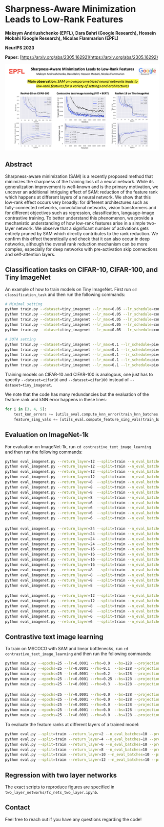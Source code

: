 # Sharpness-Aware Minimization Leads to Low-Rank Features

**Maksym Andriushchenko (EPFL), Dara Bahri (Google Research), Hossein Mobahi (Google Research), Nicolas Flammarion (EPFL)**

**NeurIPS 2023**

**Paper:** [https://arxiv.org/abs/2305.16292](https://arxiv.org/abs/2305.16292)

<p align="center"><img src="sam_low_rank_summary.png" width="900" /></p>


## Abstract
Sharpness-aware minimization (SAM) is a recently proposed method that minimizes the sharpness of the training loss of a neural network. While its generalization improvement is well-known and is the primary motivation, we uncover an additional intriguing effect of SAM: reduction of the feature rank which happens at different layers of a neural network. We show that this low-rank effect occurs very broadly: for different architectures such as fully-connected networks, convolutional networks, vision transformers and for different objectives such as regression, classification, language-image contrastive training. To better understand this phenomenon, we provide a mechanistic understanding of how low-rank features arise in a simple two-layer network. We observe that a significant number of activations gets entirely pruned by SAM which directly contributes to the rank reduction. We confirm this effect theoretically and check that it can also occur in deep networks, although the overall rank reduction mechanism can be more complex, especially for deep networks with pre-activation skip connections and self-attention layers.




## Classification tasks on CIFAR-10, CIFAR-100, and Tiny ImageNet
An example of how to train models on Tiny ImageNet. First run `cd classification_task` and then run the following commands:

```bash
# Minimal setting
python train.py --dataset=tiny_imagenet --lr_max=0.05 --lr_schedule=constant --sam_rho=0.0  --model=resnet18 --model_width=64 --epochs=200 --batch_size=256 --momentum=0.0 --l2_reg=0.0 --eval_iter_freq=1000 --compute_feature_rank --exp_name=sam_low_rank_basic
python train.py --dataset=tiny_imagenet --lr_max=0.05 --lr_schedule=constant --sam_rho=0.1  --model=resnet18 --model_width=64 --epochs=200 --batch_size=256 --momentum=0.0 --l2_reg=0.0 --eval_iter_freq=1000 --compute_feature_rank --exp_name=sam_low_rank_basic
python train.py --dataset=tiny_imagenet --lr_max=0.05 --lr_schedule=constant --sam_rho=0.4  --model=resnet18 --model_width=64 --epochs=200 --batch_size=256 --momentum=0.0 --l2_reg=0.0 --eval_iter_freq=1000 --compute_feature_rank --exp_name=sam_low_rank_basic
python train.py --dataset=tiny_imagenet --lr_max=0.05 --lr_schedule=constant --sam_rho=0.5  --model=resnet18 --model_width=64 --epochs=200 --batch_size=256 --momentum=0.0 --l2_reg=0.0 --eval_iter_freq=1000 --compute_feature_rank --exp_name=sam_low_rank_basic
python train.py --dataset=tiny_imagenet --lr_max=0.05 --lr_schedule=constant --sam_rho=0.6  --model=resnet18 --model_width=64 --epochs=200 --batch_size=256 --momentum=0.0 --l2_reg=0.0 --eval_iter_freq=1000 --compute_feature_rank --exp_name=sam_low_rank_basic
```

```bash
# SOTA setting
python train.py --dataset=tiny_imagenet --lr_max=0.1 --lr_schedule=piecewise_05epochs --sam_rho=0.0  --model=resnet18 --model_width=64 --epochs=200 --batch_size=256 --momentum=0.9 --l2_reg=0.0005 --eval_iter_freq=1000 --compute_feature_rank --exp_name=sam_low_rank_augm_sota
python train.py --dataset=tiny_imagenet --lr_max=0.1 --lr_schedule=piecewise_05epochs --sam_rho=0.1  --model=resnet18 --model_width=64 --epochs=200 --batch_size=256 --momentum=0.9 --l2_reg=0.0005 --eval_iter_freq=1000 --compute_feature_rank --exp_name=sam_low_rank_augm_sota
python train.py --dataset=tiny_imagenet --lr_max=0.1 --lr_schedule=piecewise_05epochs --sam_rho=0.4  --model=resnet18 --model_width=64 --epochs=200 --batch_size=256 --momentum=0.9 --l2_reg=0.0005 --eval_iter_freq=1000 --compute_feature_rank --exp_name=sam_low_rank_augm_sota
python train.py --dataset=tiny_imagenet --lr_max=0.1 --lr_schedule=piecewise_05epochs --sam_rho=0.6  --model=resnet18 --model_width=64 --epochs=200 --batch_size=256 --momentum=0.9 --l2_reg=0.0005 --eval_iter_freq=1000 --compute_feature_rank --exp_name=sam_low_rank_augm_sota
python train.py --dataset=tiny_imagenet --lr_max=0.1 --lr_schedule=piecewise_05epochs --sam_rho=0.7  --model=resnet18 --model_width=64 --epochs=200 --batch_size=256 --momentum=0.9 --l2_reg=0.0005 --eval_iter_freq=1000 --compute_feature_rank --exp_name=sam_low_rank_augm_sota
```

Training models on CIFAR-10 and CIFAR-100 is analogous, one just has to specify `--dataset=cifar10` and `--dataset=cifar100` instead of `--dataset=tiny_imagenet`.

We note that the code has many redundancies but the evaluation of the feature rank and kNN error happens in these lines:
```python
for i in [3, 4, 5]:
    test_knn_errors += [utils_eval.compute_knn_error(train_knn_batches, test_knn_batches, model, return_block=i)]
    feature_sing_vals += [utils_eval.compute_feature_sing_vals(train_batches_large_bs_10k, model, return_block=i)] 
```




## Evaluation on ImageNet-1k
For evaluation on ImageNet-1k, run `cd contrastive_text_image_learning` and then run the following commands:
```bash
python eval_imagenet.py --return_layer=12 --split=train --n_eval_batches=100 --model_path='gs://vit_models/imagenet21k+imagenet2012/ViT-B_16.npz'  
python eval_imagenet.py --return_layer=12 --split=train --n_eval_batches=100 --model_path='gs://vit_models/sam/ViT-B_16.npz'  
python eval_imagenet.py --return_layer=12 --split=train --n_eval_batches=100 --model_path='gs://vit_models/imagenet21k+imagenet2012/ViT-B_32.npz'  
python eval_imagenet.py --return_layer=12 --split=train --n_eval_batches=100 --model_path='gs://vit_models/sam/ViT-B_32.npz'  
python eval_imagenet.py --return_layer=8  --split=train --n_eval_batches=100 --model_path='gs://vit_models/imagenet21k+imagenet2012/ViT-B_16.npz'  
python eval_imagenet.py --return_layer=8  --split=train --n_eval_batches=100 --model_path='gs://vit_models/sam/ViT-B_16.npz'  
python eval_imagenet.py --return_layer=8  --split=train --n_eval_batches=100 --model_path='gs://vit_models/imagenet21k+imagenet2012/ViT-B_32.npz'  
python eval_imagenet.py --return_layer=8  --split=train --n_eval_batches=100 --model_path='gs://vit_models/sam/ViT-B_32.npz'  
python eval_imagenet.py --return_layer=6  --split=train --n_eval_batches=100 --model_path='gs://vit_models/imagenet21k+imagenet2012/ViT-B_16.npz'  
python eval_imagenet.py --return_layer=6  --split=train --n_eval_batches=100 --model_path='gs://vit_models/sam/ViT-B_16.npz'  
python eval_imagenet.py --return_layer=6  --split=train --n_eval_batches=100 --model_path='gs://vit_models/imagenet21k+imagenet2012/ViT-B_32.npz'  
python eval_imagenet.py --return_layer=6  --split=train --n_eval_batches=100 --model_path='gs://vit_models/sam/ViT-B_32.npz' 

python eval_imagenet.py --return_layer=24 --split=train --n_eval_batches=100 --model_path='gs://vit_models/imagenet21k+imagenet2012/ViT-L_16.npz'  
python eval_imagenet.py --return_layer=24 --split=train --n_eval_batches=100 --model_path='gs://vit_models/sam/ViT-L_16.npz'  
python eval_imagenet.py --return_layer=24 --split=train --n_eval_batches=100 --model_path='gs://vit_models/imagenet21k+imagenet2012/ViT-L_32.npz'  
python eval_imagenet.py --return_layer=24 --split=train --n_eval_batches=100 --model_path='gs://vit_models/sam/ViT-L_32.npz'  
python eval_imagenet.py --return_layer=16 --split=train --n_eval_batches=100 --model_path='gs://vit_models/imagenet21k+imagenet2012/ViT-L_16.npz'  
python eval_imagenet.py --return_layer=16 --split=train --n_eval_batches=100 --model_path='gs://vit_models/sam/ViT-L_16.npz'  
python eval_imagenet.py --return_layer=16 --split=train --n_eval_batches=100 --model_path='gs://vit_models/imagenet21k+imagenet2012/ViT-L_32.npz'  
python eval_imagenet.py --return_layer=16 --split=train --n_eval_batches=100 --model_path='gs://vit_models/sam/ViT-L_32.npz'  
python eval_imagenet.py --return_layer=8  --split=train --n_eval_batches=100 --model_path='gs://vit_models/imagenet21k+imagenet2012/ViT-L_16.npz'  
python eval_imagenet.py --return_layer=8  --split=train --n_eval_batches=100 --model_path='gs://vit_models/sam/ViT-L_16.npz'  
python eval_imagenet.py --return_layer=8  --split=train --n_eval_batches=100 --model_path='gs://vit_models/imagenet21k+imagenet2012/ViT-L_32.npz'  
python eval_imagenet.py --return_layer=8  --split=train --n_eval_batches=100 --model_path='gs://vit_models/sam/ViT-L_32.npz'  

python eval_imagenet.py --return_layer=12 --split=train --n_eval_batches=100 --model_path='gs://mixer_models/imagenet1k/Mixer-B_16.npz'
python eval_imagenet.py --return_layer=12 --split=train --n_eval_batches=100 --model_path='gs://mixer_models/sam/Mixer-B_16.npz'
python eval_imagenet.py --return_layer=8  --split=train --n_eval_batches=100 --model_path='gs://mixer_models/imagenet1k/Mixer-B_16.npz'
python eval_imagenet.py --return_layer=8  --split=train --n_eval_batches=100 --model_path='gs://mixer_models/sam/Mixer-B_16.npz'
python eval_imagenet.py --return_layer=6  --split=train --n_eval_batches=100 --model_path='gs://mixer_models/imagenet1k/Mixer-B_16.npz'
python eval_imagenet.py --return_layer=6  --split=train --n_eval_batches=100 --model_path='gs://mixer_models/sam/Mixer-B_16.npz'
```



## Contrastive text image learning
To train on MSCOCO with SAM and linear bottlenecks, run `cd contrastive_text_image_learning` and then run the following commands:
```bash
python main.py --epochs=25 --lr=0.0001 --rho=0.0  --bs=128 --projection_dim=768 --run_name=unfrozen_text_long
python main.py --epochs=25 --lr=0.0001 --rho=0.1  --bs=128 --projection_dim=768 --run_name=unfrozen_text_long
python main.py --epochs=25 --lr=0.0001 --rho=0.2  --bs=128 --projection_dim=768 --run_name=unfrozen_text_long
python main.py --epochs=25 --lr=0.0001 --rho=0.25 --bs=128 --projection_dim=768 --run_name=unfrozen_text_long
python main.py --epochs=25 --lr=0.0001 --rho=0.3  --bs=128 --projection_dim=768 --run_name=unfrozen_text_long

python main.py --epochs=25 --lr=0.0001 --rho=0.0  --bs=128 --projection_dim=768 --bottleneck_dim=100 --run_name=unfrozen_text_long_bottleneck
python main.py --epochs=25 --lr=0.0001 --rho=0.0  --bs=128 --projection_dim=768 --bottleneck_dim=200 --run_name=unfrozen_text_long_bottleneck
python main.py --epochs=25 --lr=0.0001 --rho=0.0  --bs=128 --projection_dim=768 --bottleneck_dim=300 --run_name=unfrozen_text_long_bottleneck
python main.py --epochs=25 --lr=0.0001 --rho=0.0  --bs=128 --projection_dim=768 --bottleneck_dim=400 --run_name=unfrozen_text_long_bottleneck
python main.py --epochs=25 --lr=0.0001 --rho=0.0  --bs=128 --projection_dim=768 --bottleneck_dim=500 --run_name=unfrozen_text_long_bottleneck
```

To evaluate the feature ranks at different layers of a trained model:
```bash
python eval.py --split=train --return_layer=2 --n_eval_batches=10 --projection_dim=768 --model_path='/mnt/main-disk/models/lr=0.0001_rho=0.1_random_init_image=False_random_init_text=False_bottleneck_dim=-1_unfrozen_text_long'
python eval.py --split=train --return_layer=4 --n_eval_batches=10 --projection_dim=768 --model_path='/mnt/main-disk/models/lr=0.0001_rho=0.1_random_init_image=False_random_init_text=False_bottleneck_dim=-1_unfrozen_text_long'
python eval.py --split=train --return_layer=6 --n_eval_batches=10 --projection_dim=768 --model_path='/mnt/main-disk/models/lr=0.0001_rho=0.1_random_init_image=False_random_init_text=False_bottleneck_dim=-1_unfrozen_text_long'
python eval.py --split=train --return_layer=8 --n_eval_batches=10 --projection_dim=768 --model_path='/mnt/main-disk/models/lr=0.0001_rho=0.1_random_init_image=False_random_init_text=False_bottleneck_dim=-1_unfrozen_text_long'
python eval.py --split=train --return_layer=10 --n_eval_batches=10 --projection_dim=768 --model_path='/mnt/main-disk/models/lr=0.0001_rho=0.1_random_init_image=False_random_init_text=False_bottleneck_dim=-1_unfrozen_text_long'
python eval.py --split=train --return_layer=12 --n_eval_batches=10 --projection_dim=768 --model_path='/mnt/main-disk/models/lr=0.0001_rho=0.1_random_init_image=False_random_init_text=False_bottleneck_dim=-1_unfrozen_text_long'
```


## Regression with two layer networks
The exact scripts to reproduce figures are specified in `two_layer_networks/fc_nets_two_layer.ipynb`.


## Contact
Feel free to reach out if you have any questions regarding the code!

